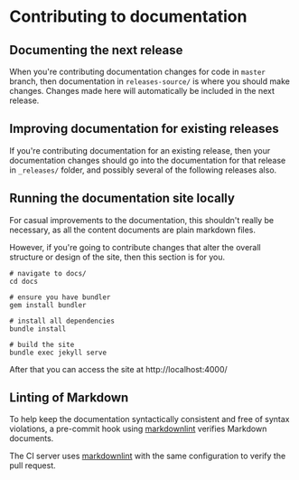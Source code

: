 # Contributing to documentation

## Documenting the next release

When you're contributing documentation changes for code in `master` branch, then documentation in `releases-source/` is where you should make changes. Changes made here will automatically be included in the next release.

## Improving documentation for existing releases

If you're contributing documentation for an existing release, then your documentation changes should go into the documentation for that release in `_releases/` folder, and possibly several of the following releases also.

## Running the documentation site locally

For casual improvements to the documentation, this shouldn't really be necessary, as all the content documents are plain markdown files.

However, if you're going to contribute changes that alter the overall structure or design of the site, then this section is for you.

```shell
# navigate to docs/
cd docs

# ensure you have bundler
gem install bundler

# install all dependencies
bundle install

# build the site
bundle exec jekyll serve
```

After that you can access the site at http://localhost:4000/

## Linting of Markdown

To help keep the documentation syntactically consistent and free of syntax violations, a pre-commit hook using [markdownlint](https://github.com/DavidAnson/markdownlint) verifies Markdown documents.

The CI server uses [markdownlint](https://github.com/DavidAnson/markdownlint) with the same configuration to verify the pull request.
